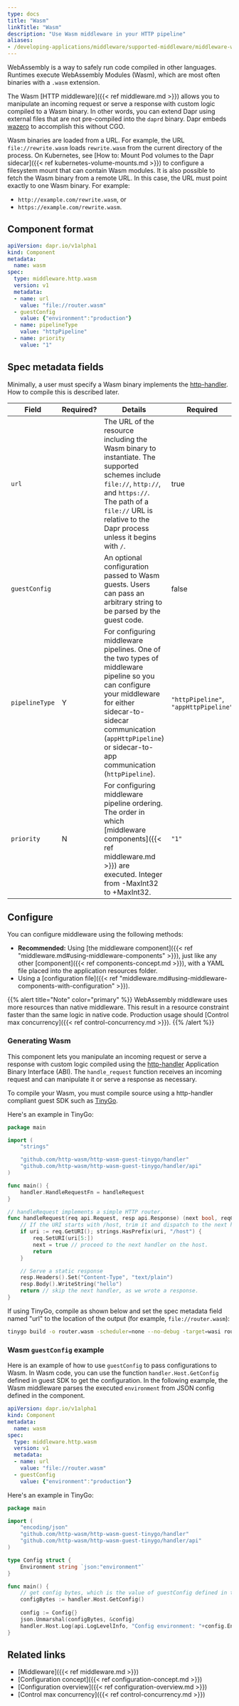 ```yaml
---
type: docs
title: "Wasm"
linkTitle: "Wasm"
description: "Use Wasm middleware in your HTTP pipeline"
aliases:
- /developing-applications/middleware/supported-middleware/middleware-wasm/
---
```


WebAssembly is a way to safely run code compiled in other languages. Runtimes
execute WebAssembly Modules (Wasm), which are most often binaries with a `.wasm`
extension.

The Wasm [HTTP middleware]({{< ref middleware.md >}}) allows you to manipulate
an incoming request or serve a response with custom logic compiled to a Wasm
binary. In other words, you can extend Dapr using external files that are not
pre-compiled into the `daprd` binary. Dapr embeds [wazero](https://wazero.io)
to accomplish this without CGO.

Wasm binaries are loaded from a URL. For example, the URL `file://rewrite.wasm`
loads `rewrite.wasm` from the current directory of the process. On Kubernetes,
see [How to: Mount Pod volumes to the Dapr sidecar]({{< ref kubernetes-volume-mounts.md >}})
to configure a filesystem mount that can contain Wasm modules.
It is also possible to fetch the Wasm binary from a remote URL. In this case,
the URL must point exactly to one Wasm binary. For example:
- `http://example.com/rewrite.wasm`, or 
- `https://example.com/rewrite.wasm`. 

## Component format

```yaml
apiVersion: dapr.io/v1alpha1
kind: Component
metadata:
  name: wasm
spec:
  type: middleware.http.wasm
  version: v1
  metadata:
  - name: url
    value: "file://router.wasm"
  - guestConfig
    value: {"environment":"production"}
  - name: pipelineType
    value: "httpPipeline"
  - name: priority
    value: "1"
```

## Spec metadata fields

Minimally, a user must specify a Wasm binary implements the [http-handler](https://http-wasm.io/http-handler/).
How to compile this is described later.

| Field | Required? | Details                                                        | Required | Example        |
|-------|-----------|----------------------------------------------------------------|----------|----------------|
| `url`   |  | The URL of the resource including the Wasm binary to instantiate. The supported schemes include `file://`, `http://`, and `https://`. The path of a `file://` URL is relative to the Dapr process unless it begins with `/`. | true     | `file://hello.wasm`, `https://example.com/hello.wasm` |
| `guestConfig` |  | An optional configuration passed to Wasm guests. Users can pass an arbitrary string to be parsed by the guest code. | false     | `environment=production`,`{"environment":"production"}` |
| `pipelineType` | Y | For configuring middleware pipelines. One of the two types of middleware pipeline so you can configure your middleware for either sidecar-to-sidecar communication (`appHttpPipeline`) or sidecar-to-app communication (`httpPipeline`). | `"httpPipeline"`, `"appHttpPipeline"`
| `priority` | N | For configuring middleware pipeline ordering. The order in which [middleware components]({{< ref middleware.md >}}) are executed. Integer from -MaxInt32 to +MaxInt32. | `"1"`

## Configure

You can configure middleware using the following methods:

- **Recommended:** Using [the middleware component]({{< ref "middleware.md#using-middleware-components" >}}), just like any other [component]({{< ref components-concept.md >}}), with a YAML file placed into the application resources folder.
- Using a [configuration file]({{< ref "middleware.md#using-middleware-components-with-configuration" >}}).

{{% alert title="Note" color="primary" %}}
WebAssembly middleware uses more resources than native middleware. This result in a resource constraint faster than the same logic in native code. Production usage should [Control max concurrency]({{< ref control-concurrency.md >}}).
{{% /alert %}}

### Generating Wasm

This component lets you manipulate an incoming request or serve a response with
custom logic compiled using the [http-handler](https://http-wasm.io/http-handler/)
Application Binary Interface (ABI). The `handle_request` function receives an
incoming request and can manipulate it or serve a response as necessary.

To compile your Wasm, you must compile source using a http-handler compliant
guest SDK such as [TinyGo](https://github.com/http-wasm/http-wasm-guest-tinygo).

Here's an example in TinyGo:

```go
package main

import (
	"strings"

	"github.com/http-wasm/http-wasm-guest-tinygo/handler"
	"github.com/http-wasm/http-wasm-guest-tinygo/handler/api"
)

func main() {
	handler.HandleRequestFn = handleRequest
}

// handleRequest implements a simple HTTP router.
func handleRequest(req api.Request, resp api.Response) (next bool, reqCtx uint32) {
	// If the URI starts with /host, trim it and dispatch to the next handler.
	if uri := req.GetURI(); strings.HasPrefix(uri, "/host") {
		req.SetURI(uri[5:])
		next = true // proceed to the next handler on the host.
		return
	}

	// Serve a static response
	resp.Headers().Set("Content-Type", "text/plain")
	resp.Body().WriteString("hello")
	return // skip the next handler, as we wrote a response.
}
```

If using TinyGo, compile as shown below and set the spec metadata field named
"url" to the location of the output (for example, `file://router.wasm`):

```bash
tinygo build -o router.wasm -scheduler=none --no-debug -target=wasi router.go`
```

### Wasm `guestConfig` example

Here is an example of how to use `guestConfig` to pass configurations to Wasm. In Wasm code, you can use the function `handler.Host.GetConfig` defined in guest SDK to get the configuration. In the following example, the Wasm middleware parses the executed `environment` from JSON config defined in the component.

```yaml
apiVersion: dapr.io/v1alpha1
kind: Component
metadata:
  name: wasm
spec:
  type: middleware.http.wasm
  version: v1
  metadata:
  - name: url
    value: "file://router.wasm"
  - guestConfig
    value: {"environment":"production"}
```
Here's an example in TinyGo:

```go
package main

import (
	"encoding/json"
	"github.com/http-wasm/http-wasm-guest-tinygo/handler"
	"github.com/http-wasm/http-wasm-guest-tinygo/handler/api"
)

type Config struct {
	Environment string `json:"environment"`
}

func main() {
	// get config bytes, which is the value of guestConfig defined in the component.
	configBytes := handler.Host.GetConfig()
	
	config := Config{}
	json.Unmarshal(configBytes, &config)
	handler.Host.Log(api.LogLevelInfo, "Config environment: "+config.Environment)
}
```


## Related links

- [Middleware]({{< ref middleware.md >}})
- [Configuration concept]({{< ref configuration-concept.md >}})
- [Configuration overview]({{< ref configuration-overview.md >}})
- [Control max concurrency]({{< ref control-concurrency.md >}})
